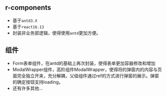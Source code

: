 ## r-components
- 基于`antd3.X`
- 基于`react16.13`
- 封装非业务部逻辑，使得使用`antd`更加方便。

## 组件
- Form表单组件，在antd的基础上再次封装，使得表单更加容器修改和增加
- ModalWrapper组件，高阶组件ModalWrapper，使得将的弹窗内的内容与页面完全独立开来，充分解耦，父级组件通过ref的方式进行弹窗的展示。弹窗的确定按钮支持loading。
- 还有许多其他...
